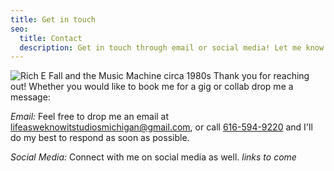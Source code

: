 ```yaml
---
title: Get in touch
seo:
  title: Contact
  description: Get in touch through email or social media! Let me know how I can help.
---
```


![Rich E Fall and the Music Machine circa 1980s](/poster.jpg)
Thank you for reaching out! Whether you would like to book me for a gig or collab drop me a message:

_Email:_
Feel free to drop me an email at [lifeasweknowitstudiosmichigan@gmail.com](mailto:lifeasweknowitstudiosmichigan@gmail.com), or call [616-594-9220](tel:616-594-9220) and I'll do my best to respond as soon as possible.

_Social Media:_
Connect with me on social media as well. *links to come*

